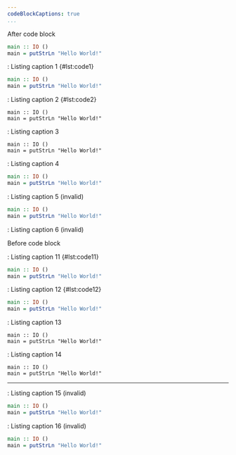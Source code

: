 ```yaml
---
codeBlockCaptions: true
...
```


After code block

```haskell
main :: IO ()
main = putStrLn "Hello World!"
```
: Listing caption 1 {#lst:code1}

```haskell
main :: IO ()
main = putStrLn "Hello World!"
```

: Listing caption 2 {#lst:code2}

```{#lst:code3 .haskell}
main :: IO ()
main = putStrLn "Hello World!"
```
: Listing caption 3

```{#lst:code4 .haskell}
main :: IO ()
main = putStrLn "Hello World!"
```

: Listing caption 4

```haskell
main :: IO ()
main = putStrLn "Hello World!"
```
: Listing caption 5 (invalid)

```haskell
main :: IO ()
main = putStrLn "Hello World!"
```

: Listing caption 6 (invalid)

Before code block


: Listing caption 11 {#lst:code11}
```haskell
main :: IO ()
main = putStrLn "Hello World!"
```

: Listing caption 12 {#lst:code12}

```haskell
main :: IO ()
main = putStrLn "Hello World!"
```

: Listing caption 13
```{#lst:code13 .haskell}
main :: IO ()
main = putStrLn "Hello World!"
```

: Listing caption 14

```{#lst:code14 .haskell}
main :: IO ()
main = putStrLn "Hello World!"
```

---

: Listing caption 15 (invalid)
```haskell
main :: IO ()
main = putStrLn "Hello World!"
```

: Listing caption 16 (invalid)

```haskell
main :: IO ()
main = putStrLn "Hello World!"
```
